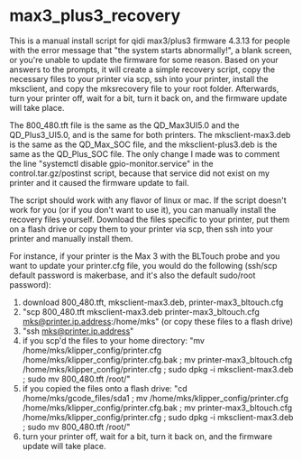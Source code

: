 # max3_plus3_recovery
This is a manual install script for qidi max3/plus3 firmware 4.3.13 for people with the error message that "the system starts abnormally!", a blank screen, or you're unable to update the firmware for some reason. Based on your answers to the prompts, it will create a simple recovery script, copy the necessary files to your printer via scp, ssh into your printer, install the mksclient, and copy the mksrecovery file to your root folder. Afterwards, turn your printer off, wait for a bit, turn it back on, and the firmware update will take place. 

The 800_480.tft file is the same as the QD_Max3UI5.0 and the QD_Plus3_UI5.0, and is the same for both printers. The mksclient-max3.deb is the same as the QD_Max_SOC file, and the mksclient-plus3.deb is the same as the QD_Plus_SOC file. The only change I made was to comment the line "systemctl disable gpio-monitor.service" in the control.tar.gz/postinst script, because that service did not exist on my printer and it caused the firmware update to fail. 

The script should work with any flavor of linux or mac. If the script doesn't work for you (or if you don't want to use it), you can manually install the recovery files yourself. Download the files specific to your printer, put them on a flash drive or copy them to your printer via scp, then ssh into your printer and manually install them. 

For instance, if your printer is the Max 3 with the BLTouch probe and you want to update your printer.cfg file, you would do the following (ssh/scp default password is makerbase, and it's also the default sudo/root password):
1. download 800_480.tft, mksclient-max3.deb, printer-max3_bltouch.cfg
2. "scp 800_480.tft mksclient-max3.deb printer-max3_bltouch.cfg mks@printer.ip.address:/home/mks" (or copy these files to a flash drive)
3. "ssh mks@printer.ip.address"
4. if you scp'd the files to your home directory: "mv /home/mks/klipper_config/printer.cfg /home/mks/klipper_config/printer.cfg.bak ; mv printer-max3_bltouch.cfg /home/mks/klipper_config/printer.cfg ; sudo dpkg -i mksclient-max3.deb ; sudo mv 800_480.tft /root/"
5. if you copied the files onto a flash drive: "cd /home/mks/gcode_files/sda1 ; mv /home/mks/klipper_config/printer.cfg /home/mks/klipper_config/printer.cfg.bak ; mv printer-max3_bltouch.cfg /home/mks/klipper_config/printer.cfg ; sudo dpkg -i mksclient-max3.deb ; sudo mv 800_480.tft /root/"
6. turn your printer off, wait for a bit, turn it back on, and the firmware update will take place. 
